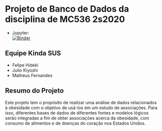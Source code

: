 # Projeto de Banco de Dados da disciplina de MC536 2s2020

* Jupyter: <br>
[![Binder](https://mybinder.org/badge_logo.svg)](https://mybinder.org/v2/gh/MatheusCod/Kinda_SUS-MC536_2s2020/main)

## Equipe Kinda SUS
* Felipe Hideki
* Julio Kiyoshi
* Matheus Fernandes

## Resumo do Projeto
Este projeto tem o propósito de realizar uma análise de dados relacionados à obesidade com o objetivo de usá-los em um estudo de associações. Para isso, diferentes bases de dados de diferentes fontes e modelos lógicos serão integradas a fim de obter associações acerca da obesidade, com consumo de alimentos e de doenças do coração nos Estados Unidos.
